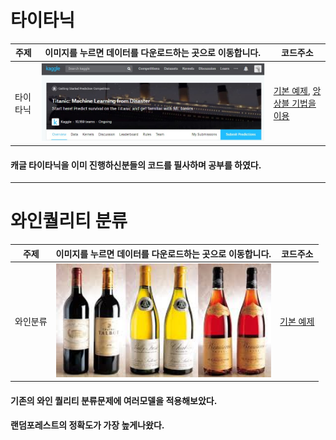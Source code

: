 # 타이타닉
<!-- <pre><code><pre/><code/>안에 코드를 넣으면 된다 -->
| 주제 |이미지를 누르면 데이터를 다운로드하는 곳으로 이동합니다.| 코드주소 |
|------|-----|----------|
|타이타닉|<a href="https://www.kaggle.com/c/titanic/data" target="_blank"><img src="./img/타이타닉.JPG" width="100%" height="70%">|[기본 예제](https://github.com/kwong3528/Python/blob/master/%ED%83%80%EC%9D%B4%ED%83%80%EB%8B%89/%ED%83%80%EC%9D%B4%ED%83%80%EB%8B%89.ipynb),        [앙상블 기법을 이용](https://github.com/kwong3528/Python/blob/master/%ED%83%80%EC%9D%B4%ED%83%80%EB%8B%89/%ED%83%80%EC%9D%B4%ED%83%80%EB%8B%89%20%EC%95%99%EC%83%81%EB%B8%94.ipynb)|

#### 캐글 타이타닉을 이미 진행하신분들의 코드를 필사하며 공부를 하였다.
--------------------------------------------------------------
# 와인퀄리티 분류
<!-- <pre><code><pre/><code/>안에 코드를 넣으면 된다 -->
| 주제 |이미지를 누르면 데이터를 다운로드하는 곳으로 이동합니다.| 코드주소 |
|------|-----|----------|
|와인분류|<a href="https://archive.ics.uci.edu/ml/machine-learning-databases/wine-quality/" target="_blank"><img src="./img/wine.jpg" width="100%" height="70%">|[기본 예제](https://github.com/kwong3528/Kaggle-practice/blob/master/%EC%99%80%EC%9D%B8%ED%80%84%EB%A6%AC%ED%8B%B0%EB%B6%84%EB%A5%98/wine-quality.ipynb)|

#### 기존의 와인 퀄리티 분류문제에 여러모델을 적용해보았다.
#### 랜덤포레스트의 정확도가 가장 높게나왔다.
